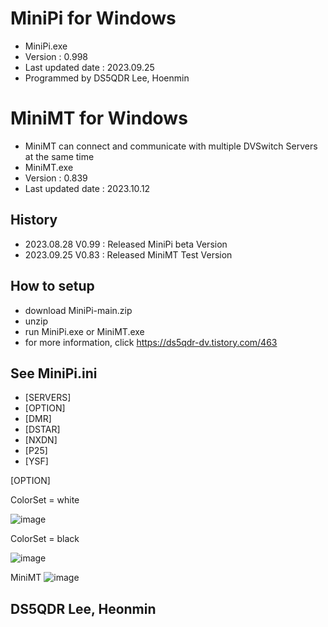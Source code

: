 # MiniPi for Windows 
- MiniPi.exe
- Version : 0.998
- Last updated date : 2023.09.25
- Programmed by DS5QDR Lee, Hoenmin

# MiniMT for Windows
- MiniMT can connect and communicate with multiple DVSwitch Servers at the same time
- MiniMT.exe
- Version : 0.839
- Last updated date : 2023.10.12

## History
- 2023.08.28 V0.99 : Released MiniPi beta Version
- 2023.09.25 V0.83 : Released MiniMT Test Version

## How to setup
- download MiniPi-main.zip
- unzip
- run MiniPi.exe or MiniMT.exe
- for more information, click https://ds5qdr-dv.tistory.com/463

## See MiniPi.ini
- [SERVERS]
- [OPTION]
- [DMR]
- [DSTAR]
- [NXDN]
- [P25]
- [YSF]

[OPTION]

ColorSet = white

![image](https://github.com/ds5qdr/MiniPi/assets/64110724/647c2a76-8fba-4ecf-8407-1e569f3a14be)

ColorSet = black

![image](https://github.com/ds5qdr/MiniPi/assets/64110724/55079379-9bc5-4224-bc3f-1648747094a1)

MiniMT
![image](https://github.com/ds5qdr/MiniPi/assets/64110724/b2b41438-300f-4600-a7f5-6a2fd620a160)

## DS5QDR Lee, Heonmin
